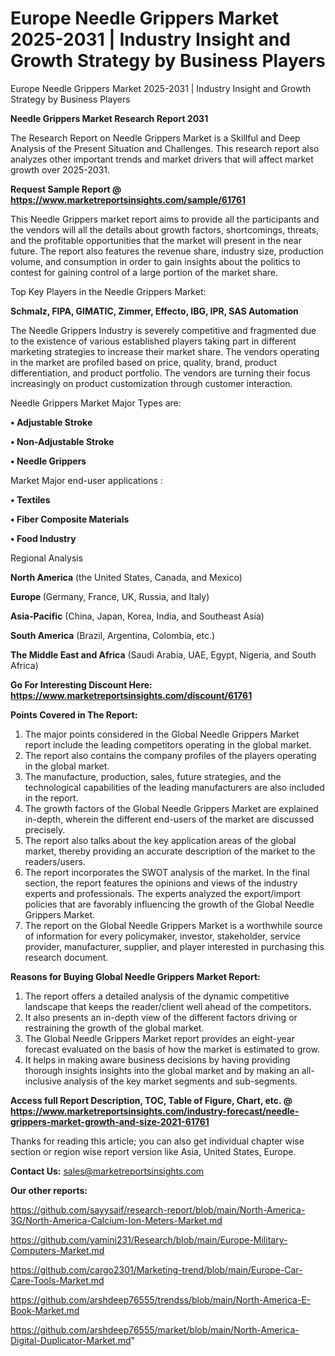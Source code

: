# Europe Needle Grippers Market 2025-2031 | Industry Insight and Growth Strategy by Business Players
Europe Needle Grippers Market 2025-2031 | Industry Insight and Growth Strategy by Business Players

<strong>Needle Grippers Market Research Report 2031</strong>

The Research Report on Needle Grippers Market is a Skillful and Deep Analysis of the Present Situation and Challenges. This research report also analyzes other important trends and market drivers that will affect market growth over 2025-2031.

<strong>Request Sample Report @ <a href=https://www.marketreportsinsights.com/sample/61761>https://www.marketreportsinsights.com/sample/61761</a></strong>

This Needle Grippers market report aims to provide all the participants and the vendors will all the details about growth factors, shortcomings, threats, and the profitable opportunities that the market will present in the near future. The report also features the revenue share, industry size, production volume, and consumption in order to gain insights about the politics to contest for gaining control of a large portion of the market share.

Top Key Players in the Needle Grippers Market:

<strong>Schmalz, FIPA, GIMATIC, Zimmer, Effecto, IBG, IPR, SAS Automation</strong>

The Needle Grippers Industry is severely competitive and fragmented due to the existence of various established players taking part in different marketing strategies to increase their market share. The vendors operating in the market are profiled based on price, quality, brand, product differentiation, and product portfolio. The vendors are turning their focus increasingly on product customization through customer interaction.

Needle Grippers Market Major Types are:

<strong>• Adjustable Stroke

• Non-Adjustable Stroke

• Needle Grippers</strong>

Market Major end-user applications :

<strong>• Textiles

• Fiber Composite Materials

• Food Industry</strong>

Regional Analysis

</u><strong><b>North America</b></strong> (the United States, Canada, and Mexico)

<strong><b>Europe </b></strong>(Germany, France, UK, Russia, and Italy)

<strong><b>Asia-Pacific</b></strong> (China, Japan, Korea, India, and Southeast Asia)

<strong><b>South America</b></strong> (Brazil, Argentina, Colombia, etc.)

<strong><b>The Middle East and Africa</b></strong> (Saudi Arabia, UAE, Egypt, Nigeria, and South Africa)

<strong>Go For Interesting Discount Here: <a href=https://www.marketreportsinsights.com/discount/61761>https://www.marketreportsinsights.com/discount/61761</a></strong>

<strong>Points Covered in The Report:</strong>
<ol>
  <li>The major points considered in the Global Needle Grippers Market report include the leading competitors operating in the global market.</li>
  <li>The report also contains the company profiles of the players operating in the global market.</li>
  <li>The manufacture, production, sales, future strategies, and the technological capabilities of the leading manufacturers are also included in the report.</li>
  <li>The growth factors of the Global Needle Grippers Market are explained in-depth, wherein the different end-users of the market are discussed precisely.</li>
  <li>The report also talks about the key application areas of the global market, thereby providing an accurate description of the market to the readers/users.</li>
  <li>The report incorporates the SWOT analysis of the market. In the final section, the report features the opinions and views of the industry experts and professionals. The experts analyzed the export/import policies that are favorably influencing the growth of the Global Needle Grippers Market.</li>
  <li>The report on the Global Needle Grippers Market is a worthwhile source of information for every policymaker, investor, stakeholder, service provider, manufacturer, supplier, and player interested in purchasing this research document.</li>
</ol>
<strong>Reasons for Buying Global Needle Grippers Market Report:</strong>

<ol>
  <li>The report offers a detailed analysis of the dynamic competitive landscape that keeps the reader/client well ahead of the competitors.</li>
  <li>It also presents an in-depth view of the different factors driving or restraining the growth of the global market.</li>
  <li>The Global Needle Grippers Market report provides an eight-year forecast evaluated on the basis of how the market is estimated to grow.</li>
  <li>It helps in making aware business decisions by having providing thorough insights insights into the global market and by making an all-inclusive analysis of the key market segments and sub-segments.</li>
</ol>
<strong>Access full Report Description, TOC, Table of Figure, Chart, etc. @ <a href=https://www.marketreportsinsights.com/industry-forecast/needle-grippers-market-growth-and-size-2021-61761>https://www.marketreportsinsights.com/industry-forecast/needle-grippers-market-growth-and-size-2021-61761</a></strong>


Thanks for reading this article; you can also get individual chapter wise section or region wise report version like Asia, United States, Europe.

<strong>Contact Us:</strong>
sales@marketreportsinsights.com

<strong>Our other reports:</strong>

<a href=https://github.com/sayysaif/research-report/blob/main/North-America-3G/North-America-Calcium-Ion-Meters-Market.md>https://github.com/sayysaif/research-report/blob/main/North-America-3G/North-America-Calcium-Ion-Meters-Market.md</a>

<a href=https://github.com/yamini231/Research/blob/main/Europe-Military-Computers-Market.md>https://github.com/yamini231/Research/blob/main/Europe-Military-Computers-Market.md</a>

<a href=https://github.com/cargo2301/Marketing-trend/blob/main/Europe-Car-Care-Tools-Market.md>https://github.com/cargo2301/Marketing-trend/blob/main/Europe-Car-Care-Tools-Market.md</a>

<a href=https://github.com/arshdeep76555/trendss/blob/main/North-America-E-Book-Market.md>https://github.com/arshdeep76555/trendss/blob/main/North-America-E-Book-Market.md</a>

<a href=https://github.com/arshdeep76555/market/blob/main/North-America-Digital-Duplicator-Market.md>https://github.com/arshdeep76555/market/blob/main/North-America-Digital-Duplicator-Market.md</a>"
